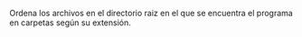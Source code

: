 Ordena los archivos en el directorio raiz en el que se encuentra el programa en carpetas según su extensión. 
